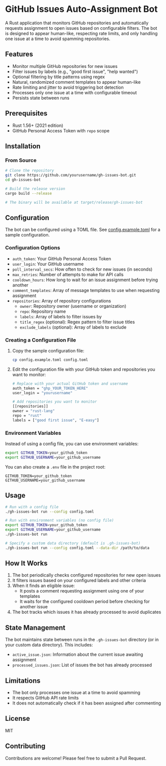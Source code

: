 # GitHub Issues Auto-Assignment Bot

A Rust application that monitors GitHub repositories and automatically requests assignment to open issues based on configurable filters. The bot is designed to appear human-like, respecting rate limits, and only handling one issue at a time to avoid spamming repositories.

## Features

- Monitor multiple GitHub repositories for new issues
- Filter issues by labels (e.g., "good first issue", "help wanted")
- Optional filtering by title patterns using regex
- Natural, randomized comment templates to appear human-like
- Rate limiting and jitter to avoid triggering bot detection
- Processes only one issue at a time with configurable timeout
- Persists state between runs

## Prerequisites

- Rust 1.56+ (2021 edition)
- GitHub Personal Access Token with `repo` scope

## Installation

### From Source

```bash
# Clone the repository
git clone https://github.com/yourusername/gh-issues-bot.git
cd gh-issues-bot

# Build the release version
cargo build --release

# The binary will be available at target/release/gh-issues-bot
```

## Configuration

The bot can be configured using a TOML file. See [config.example.toml](config.example.toml) for a sample configuration.

### Configuration Options

- `auth_token`: Your GitHub Personal Access Token
- `user_login`: Your GitHub username
- `poll_interval_secs`: How often to check for new issues (in seconds)
- `max_retries`: Number of attempts to make for API calls
- `cooldown_hours`: How long to wait for an issue assignment before trying another
- `comment_templates`: Array of message templates to use when requesting assignment
- `repositories`: Array of repository configurations
  - `owner`: Repository owner (username or organization)
  - `repo`: Repository name
  - `labels`: Array of labels to filter issues by
  - `title_regex` (optional): Regex pattern to filter issue titles
  - `exclude_labels` (optional): Array of labels to exclude

### Creating a Configuration File

1. Copy the sample configuration file:
   ```bash
   cp config.example.toml config.toml
   ```

2. Edit the configuration file with your GitHub token and repositories you want to monitor:
   ```bash
   # Replace with your actual GitHub token and username
   auth_token = "ghp_YOUR_TOKEN_HERE"
   user_login = "yourusername"
   
   # Add repositories you want to monitor
   [[repositories]]
   owner = "rust-lang"
   repo = "rust"
   labels = ["good first issue", "E-easy"]
   ```

### Environment Variables

Instead of using a config file, you can use environment variables:

```bash
export GITHUB_TOKEN=your_github_token
export GITHUB_USERNAME=your_github_username
```

You can also create a `.env` file in the project root:
```
GITHUB_TOKEN=your_github_token
GITHUB_USERNAME=your_github_username
```

## Usage

```bash
# Run with a config file
./gh-issues-bot run --config config.toml

# Run with environment variables (no config file)
export GITHUB_TOKEN=your_github_token
export GITHUB_USERNAME=your_github_username
./gh-issues-bot run

# Specify a custom data directory (default is .gh-issues-bot)
./gh-issues-bot run --config config.toml --data-dir /path/to/data
```

## How It Works

1. The bot periodically checks configured repositories for new open issues
2. It filters issues based on your configured labels and other criteria
3. When it finds an eligible issue:
   - It posts a comment requesting assignment using one of your templates
   - It waits for the configured cooldown period before checking for another issue
4. The bot tracks which issues it has already processed to avoid duplicates

## State Management

The bot maintains state between runs in the `.gh-issues-bot` directory (or in your custom data directory). This includes:

- `active_issue.json`: Information about the current issue awaiting assignment
- `processed_issues.json`: List of issues the bot has already processed

## Limitations

- The bot only processes one issue at a time to avoid spamming
- It respects GitHub API rate limits
- It does not automatically check if it has been assigned after commenting

## License

MIT

## Contributing

Contributions are welcome! Please feel free to submit a Pull Request. 